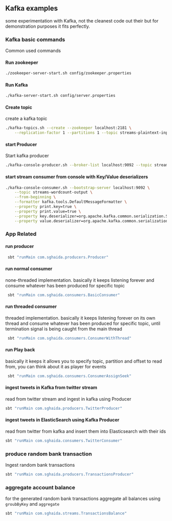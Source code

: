 ## Kafka examples
some experimentation with Kafka, not the cleanest code out their but for demonstration purposes it fits perfectly.

### Kafka basic commands
Common used commands

#### Run zookeeper
```bash
./zookeeper-server-start.sh config/zookeeper.properties
```

#### Run Kafka
```bash
./kafka-server-start.sh config/server.properties
```

#### Create topic
create a kafka topic
```bash
./kafka-topics.sh --create --zookeeper localhost:2181 \
    --replication-factor 1 --partitions 1 --topic streams-plaintext-input
```

#### start Producer
Start kafka producer
```bash
./kafka-console-producer.sh --broker-list localhost:9092 --topic streams-plaintext-input
```

#### start stream consumer from console with Key/Value deserializers
```bash
./kafka-console-consumer.sh --bootstrap-server localhost:9092 \
    --topic streams-wordcount-output \
    --from-beginning \
    --formatter kafka.tools.DefaultMessageFormatter \
    --property print.key=true \
    --property print.value=true \
    --property key.deserializer=org.apache.kafka.common.serialization.StringDeserializer \
    --property value.deserializer=org.apache.kafka.common.serialization.LongDeserializer
```

### App Related

#### run producer
```bash
 sbt "runMain com.sghaida.producers.Producer"
```

#### run normal consumer
none-threaded implementation. basically it keeps listening forever and consume whatever has been produced for specific topic

```bash
 sbt "runMain com.sghaida.consumers.BasicConsumer"
```

#### run threaded consumer
threaded implementation. basically it keeps listening forever on its own thread and consume whatever has been produced for specific topic,
until termination signal is being caught from the main thread

```bash
 sbt "runMain com.sghaida.consumers.ConsumerWithThread"
```

#### run Play back
basically it keeps it allows you to specify topic, partition and offset to read from, you can think about it as player for events

```bash
 sbt "runMain com.sghaida.consumers.ConsumerAssignSeek"
```

#### ingest tweets in Kafka from twitter stream
read from twitter stream and ingest in kafka using Producer
```bash
sbt "runMain com.sghaida.producers.TwitterProducer"
```

#### ingest tweets in ElasticSearch using Kafka Producer
read from twitter from kafka and insert them into Elasticsearch with their ids
```bash
sbt "runMain com.sghaida.consumers.TwitterConsumer"
```


### produce random bank transaction
Ingest random bank transactions
```bash
sbt "runMain com.sghaida.producers.TransactionsProducer"
```

### aggregate account balance
for the generated random bank transactions aggregate all balances using `groubByKey` and `aggregate`
 ```bash
 sbt "runMain com.sghaida.streams.TransactionsBalance"
 ```
